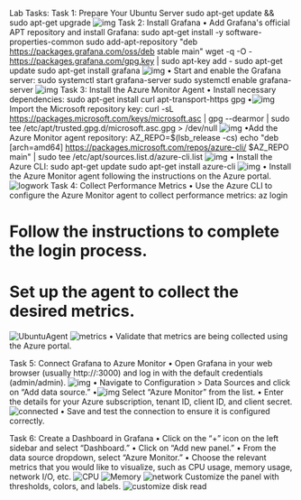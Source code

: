 Lab Tasks:
Task 1: Prepare Your Ubuntu Server
sudo apt-get update && sudo apt-get upgrade
![img](<img/Screenshot 2024-03-23 at 2.29.40 PM.png>)
Task 2: Install Grafana
•
Add Grafana's official APT repository and install Grafana:
sudo apt-get install -y software-properties-common
sudo add-apt-repository "deb https://packages.grafana.com/oss/deb stable main"
wget -q -O - https://packages.grafana.com/gpg.key | sudo apt-key add -
sudo apt-get update
sudo apt-get install grafana
![img](<img/Screenshot 2024-03-23 at 2.33.57 PM.png>)
•
Start and enable the Grafana server:
sudo systemctl start grafana-server
sudo systemctl enable grafana-server
![img](<img/Screenshot 2024-03-23 at 2.39.10 PM.png>)
Task 3: Install the Azure Monitor Agent
•
Install necessary dependencies:
sudo apt-get install curl apt-transport-https gpg
•![img](<img/Screenshot 2024-03-23 at 2.36.03 PM.png>)
Import the Microsoft repository key:
curl -sL https://packages.microsoft.com/keys/microsoft.asc | gpg --dearmor | sudo tee /etc/apt/trusted.gpg.d/microsoft.asc.gpg > /dev/null
![img](<img/Screenshot 2024-03-23 at 2.41.16 PM.png>)
•Add the Azure Monitor agent repository:
AZ_REPO=$(lsb_release -cs)
echo "deb [arch=amd64] https://packages.microsoft.com/repos/azure-cli/ $AZ_REPO main" | sudo tee /etc/apt/sources.list.d/azure-cli.list
![img](<img/Screenshot 2024-03-23 at 2.43.32 PM.png>)
• Install the Azure CLI:
sudo apt-get update
sudo apt-get install azure-cli
![img](<img/Screenshot 2024-03-23 at 2.15.35 PM.png>)
•
Install the Azure Monitor agent following the instructions on the Azure portal.
![logwork](<img/Screenshot 2024-03-26 at 12.06.19 AM.png>)
Task 4: Collect Performance Metrics
• Use the Azure CLI to configure the Azure Monitor agent to collect performance metrics:
az login
# Follow the instructions to complete the login process.
# Set up the agent to collect the desired metrics.
![UbuntuAgent](<img/Screenshot 2024-03-26 at 10.12.32 PM.png>)
![metrics](<img/Screenshot 2024-03-26 at 10.18.49 PM.png>)
•
Validate that metrics are being collected using the Azure portal.

Task 5: Connect Grafana to Azure Monitor
•
Open Grafana in your web browser (usually http://<your-server-ip>:3000) and log in with the default credentials (admin/admin).
![img](<img/Screenshot 2024-03-23 at 4.37.50 PM.png>)
•
Navigate to Configuration > Data Sources and click on “Add data source.”
•![img](<img/Screenshot 2024-03-23 at 5.09.42 PM.png>)
Select “Azure Monitor” from the list.
•
Enter the details for your Azure subscription, tenant ID, client ID, and client secret.
![connected](<img/Screenshot 2024-03-26 at 8.23.38 PM.png>)
•
Save and test the connection to ensure it is configured correctly.

Task 6: Create a Dashboard in Grafana
•
Click on the “+” icon on the left sidebar and select “Dashboard.”
•
Click on “Add new panel.”
•
From the data source dropdown, select “Azure Monitor.”
•
Choose the relevant metrics that you would like to visualize, such as CPU usage, memory usage, network I/O, etc.
![CPU](<img/Screenshot 2024-03-26 at 10.07.04 PM.png>)
![Memory](<img/Screenshot 2024-03-26 at 10.08.16 PM.png>)
![network](<img/Screenshot 2024-03-26 at 10.09.01 PM.png>)
Customize the panel with thresholds, colors, and labels.
![customize disk read](<img/Screenshot 2024-03-26 at 10.32.05 PM.png>)